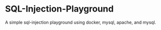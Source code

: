 # SQL-Injection-Playground
A simple sql-injection playground using docker, mysql, apache, and mysql.
